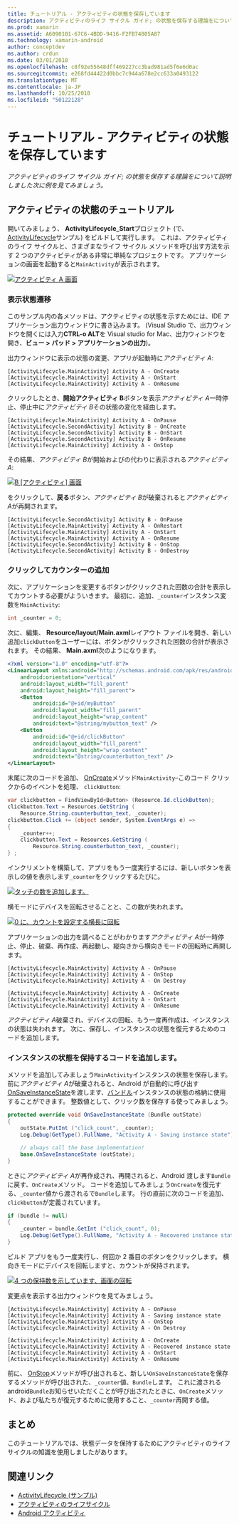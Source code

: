 ```yaml
---
title: チュートリアル - アクティビティの状態を保存しています
description: アクティビティのライフ サイクル ガイド; の状態を保存する理論をについて説明しました次に例を見てみましょう。
ms.prod: xamarin
ms.assetid: A6090101-67C6-4BDD-9416-F2FB74805A87
ms.technology: xamarin-android
author: conceptdev
ms.author: crdun
ms.date: 03/01/2018
ms.openlocfilehash: c8f92e55648dff469227cc3bad981ad5f6e6d0ac
ms.sourcegitcommit: e268fd44422d0bbc7c944a678e2cc633a0493122
ms.translationtype: MT
ms.contentlocale: ja-JP
ms.lasthandoff: 10/25/2018
ms.locfileid: "50122128"
---
```

# <a name="walkthrough---saving-the-activity-state"></a>チュートリアル - アクティビティの状態を保存しています

_アクティビティのライフ サイクル ガイド; の状態を保存する理論をについて説明しました次に例を見てみましょう。_

## <a name="activity-state-walkthrough"></a>アクティビティの状態のチュートリアル

開いてみましょう、 **ActivityLifecycle_Start**プロジェクト (で、 [ActivityLifecycle](https://developer.xamarin.com/samples/monodroid/ActivityLifecycle)サンプル) をビルドして実行します。 これは、アクティビティのライフ サイクルと、さまざまなライフ サイクル メソッドを呼び出す方法を示す 2 つのアクティビティがある非常に単純なプロジェクトです。 アプリケーションの画面を起動すると`MainActivity`が表示されます。 

[![アクティビティ A 画面](saving-state-images/01-activity-a-sml.png)](saving-state-images/01-activity-a.png#lightbox)

### <a name="viewing-state-transitions"></a>表示状態遷移

このサンプル内の各メソッドは、アクティビティの状態を示すためには、IDE アプリケーション出力ウィンドウに書き込みます。 (Visual Studio で、出力ウィンドウを開くには入力**CTRL-o ALT**を Visual studio for Mac、出力ウィンドウを開き、**ビュー > パッド > アプリケーションの出力**)。

出力ウィンドウに表示の状態の変更、アプリが起動時に*アクティビティ A*: 

```shell
[ActivityLifecycle.MainActivity] Activity A - OnCreate
[ActivityLifecycle.MainActivity] Activity A - OnStart
[ActivityLifecycle.MainActivity] Activity A - OnResume
```

クリックしたとき、**開始アクティビティ B**ボタンを表示*アクティビティ A*一時停止、停止中に*アクティビティ B*その状態の変化を経由します。 

```shell
[ActivityLifecycle.MainActivity] Activity A - OnPause
[ActivityLifecycle.SecondActivity] Activity B - OnCreate
[ActivityLifecycle.SecondActivity] Activity B - OnStart
[ActivityLifecycle.SecondActivity] Activity B - OnResume
[ActivityLifecycle.MainActivity] Activity A - OnStop
```

その結果、*アクティビティ B*が開始およびの代わりに表示される*アクティビティ A*: 

[![B [アクティビティ] 画面](saving-state-images/02-activity-b-sml.png)](saving-state-images/02-activity-b.png#lightbox)

をクリックして、**戻る**ボタン、*アクティビティ B*が破棄されると*アクティビティ A*が再開されます。 

```shell
[ActivityLifecycle.SecondActivity] Activity B - OnPause
[ActivityLifecycle.MainActivity] Activity A - OnRestart
[ActivityLifecycle.MainActivity] Activity A - OnStart
[ActivityLifecycle.MainActivity] Activity A - OnResume
[ActivityLifecycle.SecondActivity] Activity B - OnStop
[ActivityLifecycle.SecondActivity] Activity B - OnDestroy
```
### <a name="adding-a-click-counter"></a>クリックしてカウンターの追加

次に、アプリケーションを変更するボタンがクリックされた回数の合計を表示してカウントする必要がよういきます。 最初に、追加、`_counter`インスタンス変数を`MainActivity`:

```csharp
int _counter = 0;
```

次に、編集、 **Resource/layout/Main.axml**レイアウト ファイルを開き、新しい追加`clickButton`をユーザーには、ボタンがクリックされた回数の合計が表示されます。 その結果、 **Main.axml**次のようになります。 

```xml
<?xml version="1.0" encoding="utf-8"?>
<LinearLayout xmlns:android="http://schemas.android.com/apk/res/android"
    android:orientation="vertical"
    android:layout_width="fill_parent"
    android:layout_height="fill_parent">
    <Button
        android:id="@+id/myButton"
        android:layout_width="fill_parent"
        android:layout_height="wrap_content"
        android:text="@string/mybutton_text" />
    <Button
        android:id="@+id/clickButton"
        android:layout_width="fill_parent"
        android:layout_height="wrap_content"
        android:text="@string/counterbutton_text" />
</LinearLayout>
```

末尾に次のコードを追加、 [OnCreate](https://developer.xamarin.com/api/member/Android.App.Activity.OnCreate/p/Android.OS.Bundle/)メソッド`MainActivity`&ndash;このコード クリックからのイベントを処理、 `clickButton`:

```csharp
var clickbutton = FindViewById<Button> (Resource.Id.clickButton);
clickbutton.Text = Resources.GetString (
    Resource.String.counterbutton_text, _counter);
clickbutton.Click += (object sender, System.EventArgs e) =>
{
    _counter++;
    clickbutton.Text = Resources.GetString (
        Resource.String.counterbutton_text, _counter);
} ;
```

インクリメントを構築して、アプリをもう一度実行するには、新しいボタンを表示しの値を表示します`_counter`をクリックするたびに。

[![タッチの数を追加します。](saving-state-images/03-touched-sml.png)](saving-state-images/03-touched.png#lightbox)

横モードにデバイスを回転させることと、この数が失われます。

[![0 に、カウントを設定する横長に回転](saving-state-images/05-rotate-nosave-sml.png)](saving-state-images/05-rotate-nosave.png#lightbox)

アプリケーションの出力を調べることがわかります*アクティビティ A*が一時停止、停止、破棄、再作成、再起動し、縦向きから横向きモードの回転時に再開します。 

```shell
[ActivityLifecycle.MainActivity] Activity A - OnPause
[ActivityLifecycle.MainActivity] Activity A - OnStop
[ActivityLifecycle.MainActivity] Activity A - On Destroy

[ActivityLifecycle.MainActivity] Activity A - OnCreate
[ActivityLifecycle.MainActivity] Activity A - OnStart
[ActivityLifecycle.MainActivity] Activity A - OnResume
```

*アクティビティ A*破棄され、デバイスの回転、もう一度再作成は、インスタンスの状態は失われます。 次に、保存し、インスタンスの状態を復元するためのコードを追加します。

### <a name="adding-code-to-preserve-instance-state"></a>インスタンスの状態を保持するコードを追加します。

メソッドを追加してみましょう`MainActivity`インスタンスの状態を保存します。 前に*アクティビティ A*が破棄されると、Android が自動的に呼び出す[OnSaveInstanceState](https://developer.xamarin.com/api/member/Android.App.Activity.OnSaveInstanceState/p/Android.OS.Bundle/)を渡します、[バンドル](https://developer.xamarin.com/api/type/Android.OS.Bundle/)インスタンスの状態の格納に使用することができます。 整数値として、クリック数を保存する使ってみましょう。

```csharp
protected override void OnSaveInstanceState (Bundle outState)
{
    outState.PutInt ("click_count", _counter);
    Log.Debug(GetType().FullName, "Activity A - Saving instance state");

    // always call the base implementation!
    base.OnSaveInstanceState (outState);    
}
```

ときに*アクティビティ A*が再作成され、再開されると、Android 渡します`Bundle`に戻す、`OnCreate`メソッド。 コードを追加してみましょう`OnCreate`を復元する、`_counter`値から渡されるで`Bundle`します。 行の直前に次のコードを追加、`clickbutton`が定義されています。 

```csharp
if (bundle != null)
{
    _counter = bundle.GetInt ("click_count", 0);
    Log.Debug(GetType().FullName, "Activity A - Recovered instance state");
}
```

ビルド アプリをもう一度実行し、何回か 2 番目のボタンをクリックします。 横向きモードにデバイスを回転しますと、カウントが保持されます。

[![4 つの保持数を示しています、画面の回転](saving-state-images/06-rotate-save-sml.png)](saving-state-images/06-rotate-save.png#lightbox)


変更点を表示する出力ウィンドウを見てみましょう。
    
```shell
[ActivityLifecycle.MainActivity] Activity A - OnPause
[ActivityLifecycle.MainActivity] Activity A - Saving instance state
[ActivityLifecycle.MainActivity] Activity A - OnStop
[ActivityLifecycle.MainActivity] Activity A - On Destroy

[ActivityLifecycle.MainActivity] Activity A - OnCreate
[ActivityLifecycle.MainActivity] Activity A - Recovered instance state
[ActivityLifecycle.MainActivity] Activity A - OnStart
[ActivityLifecycle.MainActivity] Activity A - OnResume
``` 

前に、 [OnStop](https://developer.xamarin.com/api/member/Android.App.Activity.OnStop/)メソッドが呼び出されると、新しい`OnSaveInstanceState`を保存するメソッドが呼び出された、`_counter`値、`Bundle`します。 これに渡される android`Bundle`お知らせいただくことが呼び出されたときに、`OnCreate`メソッド、および私たちが復元するために使用すること、`_counter`再開する値。


## <a name="summary"></a>まとめ

このチュートリアルでは、状態データを保持するためにアクティビティのライフ サイクルの知識を使用しましたがあります。 



## <a name="related-links"></a>関連リンク

- [ActivityLifecycle (サンプル)](https://developer.xamarin.com/samples/monodroid/ActivityLifecycle)
- [アクティビティのライフサイクル](~/android/app-fundamentals/activity-lifecycle/index.md)
- [Android アクティビティ](https://developer.xamarin.com/api/type/Android.App.Activity/)
